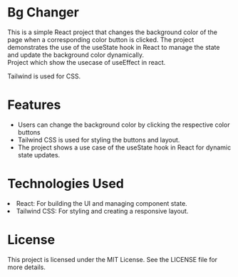 # Bg Changer

This is a simple React project that changes the background color of the page when a corresponding color button is clicked. The project demonstrates the use of the useState hook in React to manage the state and update the background color dynamically.
<br>
Project which show the usecase of useEffect in react.

Tailwind is used for CSS.

<h1>Features</h1>
<ul>
<li>Users can change the background color by clicking the respective color buttons</li>
<li>Tailwind CSS is used for styling the buttons and layout.
</li>
<li>The project shows a use case of the useState hook in React for dynamic state updates.</li>
</ul>
<h1>Technologies Used
</h1>
<li>React: For building the UI and managing component state.
</li>
<li>Tailwind CSS: For styling and creating a responsive layout.
</li>





<h1>License</h1>
This project is licensed under the MIT License. See the LICENSE file for more details.

